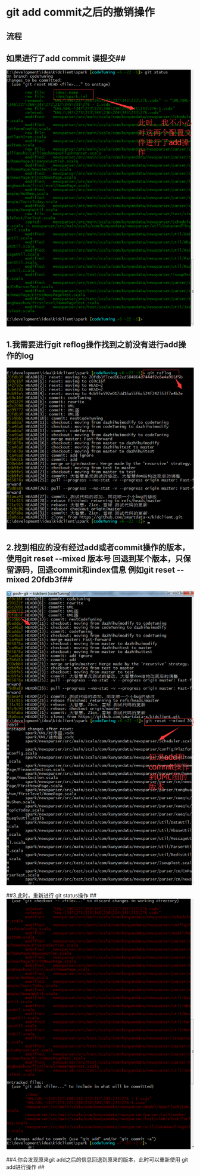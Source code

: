# git add commit之后的撤销操作 #
## 流程 ##

## 如果进行了add commit 误提交##

![图片](../pictures/git进行add或者commit之后的撤销操作/image001.png)

## 1.我需要进行git  reflog操作找到之前没有进行add操作的log ##
![图片](../pictures/git进行add或者commit之后的撤销操作/image003.png)

## 2.找到相应的没有经过add或者commit操作的版本，使用git reset --mixed 版本号 回退到某个版本，只保留源码，回退commit和index信息 例如git reset --mixed 20fdb3f##
![图片](../pictures/git进行add或者commit之后的撤销操作/image005.png)

##3.此时，重新进行 git status操作 ##
![图片](../pictures/git进行add或者commit之后的撤销操作/image007.png)

##4.你会发现原来git add之后的信息回退到原来的版本，此时可以重新使用 git add进行操作 ##